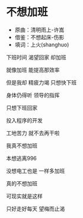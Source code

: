# 不想加班

- 原曲：清明雨上-许嵩
- 借鉴：不想起床-伤影
- 填词：上火(shanghuo)

下班时间 渴望回家 却加班

就像加班 能提高那效率

但是我却 精疲力竭 只想快下班

身体仍得听 领导的指挥

只想下班回家

投入程序的开发

工地苦力 就不去再干啦

我真不想加班

本想逃离996

没想电工也是 一样多加班

真的不想加班

可现实就是这样

只好走好每天 望梅而止渴
